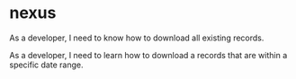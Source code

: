 # nexus

As a developer, I need to know how to download all existing records.

As a developer, I need to learn how to download a records that are within a specific date range.
